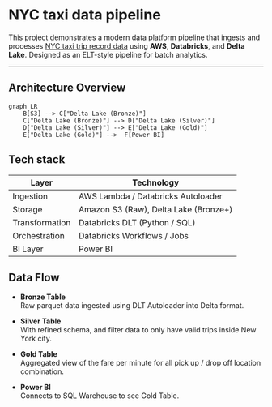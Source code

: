 # NYC taxi data pipeline

This project demonstrates a modern data platform pipeline that ingests and processes [NYC taxi trip record data](https://www.nyc.gov/site/tlc/about/tlc-trip-record-data.page) using **AWS**, **Databricks**, and **Delta Lake**. Designed as an ELT-style pipeline for batch analytics.

---

## Architecture Overview

```mermaid
graph LR
    B[S3] --> C["Delta Lake (Bronze)"]
    C["Delta Lake (Bronze)"] --> D["Delta Lake (Silver)"]
    D["Delta Lake (Silver)"] --> E["Delta Lake (Gold)"]
    E["Delta Lake (Gold)"] -->  F[Power BI]
```

## Tech stack
| Layer          | Technology                            |
| -------------- | ------------------------------------- |
| Ingestion      | AWS Lambda / Databricks Autoloader    |
| Storage        | Amazon S3 (Raw), Delta Lake (Bronze+) |
| Transformation | Databricks DLT (Python / SQL)         |
| Orchestration  | Databricks Workflows / Jobs           |
| BI Layer       | Power BI                              |


## Data Flow
- **Bronze Table**<br/>
    Raw parquet data ingested using DLT Autoloader into Delta format.

- **Silver Table**<br/>
    With refined schema, and filter data to only have valid trips inside New York city.

- **Gold Table** <br/>
    Aggregated view of the fare per minute for all pick up / drop off location combination.

- **Power BI** <br/>
    Connects to SQL Warehouse to see Gold Table.
